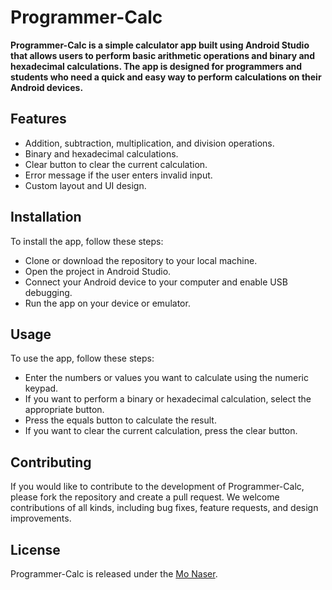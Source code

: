<h1>Programmer-Calc</h1>
<p><b>Programmer-Calc is a simple calculator app built using Android Studio that allows users to perform basic arithmetic operations and binary and hexadecimal calculations. The app is designed for programmers and students who need a quick and easy way to perform calculations on their Android devices.</b></p>

<h2>Features</h2>
<ul>
<li>Addition, subtraction, multiplication, and division operations.</li>
<li>Binary and hexadecimal calculations.</li>
<li>Clear button to clear the current calculation.</li>
<li>Error message if the user enters invalid input.</li>
<li>Custom layout and UI design.</li>
</ul>

<h2>Installation</h2>
<p>To install the app, follow these steps:</p>
<ul>
<li>Clone or download the repository to your local machine.</li>
<li>Open the project in Android Studio.</li>
<li>Connect your Android device to your computer and enable USB debugging.</li>
<li>Run the app on your device or emulator.</li>
</ul>

<h2>Usage</h2>
<p>To use the app, follow these steps:</p>
<ul>
<li>Enter the numbers or values you want to calculate using the numeric keypad.</li>
<li>If you want to perform a binary or hexadecimal calculation, select the appropriate button.</li>
<li>Press the equals button to calculate the result.</li>
<li>If you want to clear the current calculation, press the clear button.</li>
</ul>

<h2>Contributing</h2>
<p>If you would like to contribute to the development of Programmer-Calc, please fork the repository and create a pull request. We welcome contributions of all kinds, including bug fixes, feature requests, and design improvements.</p>
<h2>License</h2>
<p>Programmer-Calc is released under the <a href="https://github.com/mahmmedn19">Mo Naser</a>.</p>
